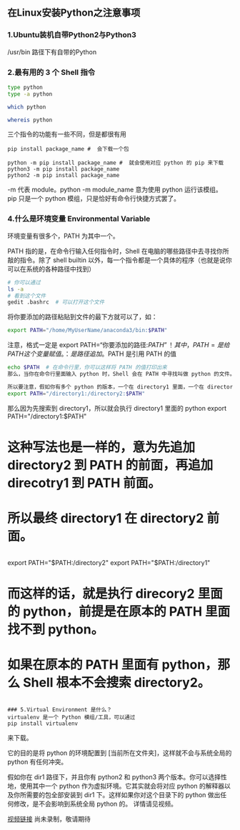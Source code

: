 ## 在Linux安装Python之注意事项

### 1.Ubuntu装机自带Python2与Python3
/usr/bin 路径下有自带的Python

### 2.最有用的 3 个 Shell 指令
```bash
type python
type -a python

which python

whereis python
```
三个指令的功能有一些不同，但是都很有用

```
pip install package_name #  会下载一个包
```
```
python -m pip install package_name #  就会使用对应 python 的 pip 来下载
python3 -m pip install package_name
python2 -m pip install package_name
```
-m 代表 module。python -m module_name 意为使用 python 运行该模组。
pip 只是一个 python 模组，只是恰好有命令行快捷方式罢了。

### 4.什么是环境变量 Environmental Variable

环境变量有很多个，PATH 为其中一个。

PATH 指的是，在命令行输入任何指令时，Shell 在电脑的哪些路径中去寻找你所敲的指令。除了 shell builtin 以外，每一个指令都是一个具体的程序（也就是说你可以在系统的各种路径中找到）

```bash
# 你可以通过
ls -a
# 看到这个文件
gedit .bashrc  # 可以打开这个文件
```

将你要添加的路径粘贴到文件的最下方就可以了，如：
```bash
export PATH="/home/MyUserName/anaconda3/bin:$PATH"
```
注意，格式一定是 export PATH=“你要添加的路径:$PATH” ！其中，PATH = 是给 PATH 这个变量赋值。：是路径追加。$PATH 是引用 PATH 的值
```Bash
echo $PATH  # 在命令行里，你可以这样将 PATH 的值打印出来
那么，当你在命令行里面输入 python 时，Shell 会在 PATH 中寻找叫做 python 的文件。一旦找到，那么就会执行。因为 /home/MyUserName/anaconda3/bin 这个文件夹里面有叫 python 的文件，所以就执行了这个 python。

所以要注意，假如你有多个 python 的版本，一个在 directory1 里面，一个在 directory2 里面
export PATH="/directory1:/directory2:$PATH"
```
那么因为先搜索到 directory1，所以就会执行 directory1 里面的 python
export PATH="/directory1:$PATH"
# 这种写法也是一样的，意为先追加 directory2 到 PATH 的前面，再追加 direcotry1 到 PATH 前面。
# 所以最终 directory1 在 directory2 前面。
```
```
export PATH="$PATH:/directory2"
export PATH="$PATH:/directory1"
# 而这样的话，就是执行 direcory2 里面的 python，前提是在原本的 PATH 里面找不到 python。
# 如果在原本的 PATH 里面有 python，那么 Shell 根本不会搜索 directory2。
```

### 5.Virtual Environment 是什么？
virtualenv 是一个 Python 模组/工具，可以通过
pip install virtualenv
```
来下载。

它的目的是将 python 的环境配置到 [当前所在文件夹]，这样就不会与系统全局的 python 有任何冲突。

假如你在 dir1 路径下，并且你有 python2 和 python3 两个版本。你可以选择性地，使用其中一个 python 作为虚拟环境。它其实就会将对应 python 的解释器以及你所需要的包全部安装到 dir1 下。这样如果你对这个目录下的 python 做出任何修改，是不会影响到系统全局 python 的。
详情请见视频。

[视频链接]() 尚未录制，敬请期待
